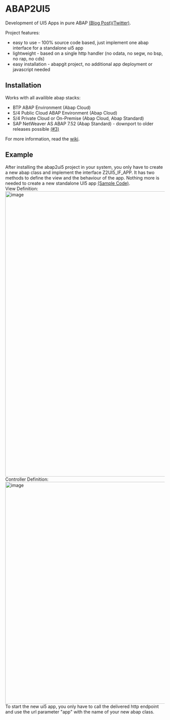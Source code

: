 # ABAP2UI5

Development of UI5 Apps in pure ABAP [(Blog Post)](https://blogs.sap.com/2023/01/22/abap2ui5-project-development-of-ui5-selection-screens-in-pure-abap-no-app-deployment-or-javascript-needed/)[(Twitter)](https://twitter.com/OblomovDev).

Project features:
* easy to use – 100% source code based, just implement one abap interface for a standalone ui5 app
* lightweight - based on a single http handler (no odata, no segw, no bsp, no rap, no cds)
* easy installation - abapgit project, no additional app deployment or javascript needed

## Installation
Works with all availible abap stacks:
* BTP ABAP Environment (Abap Cloud)
* S/4 Public Cloud ABAP Environment (Abap Cloud)
* S/4 Private Cloud or On-Premise (Abap Cloud, Abap Standard)
* SAP NetWeaver AS ABAP 7.52 (Abap Standard) - downport to older releases possible [(#3)](https://github.com/oblomov-dev/ABAP2UI5/issues/6)

For more information, read the [wiki](https://github.com/oblomov-dev/abap2ui5/wiki).

## Example
After installing the abap2ui5 project in your system, you only have to create a new abap class and implement the interface Z2UI5_IF_APP. It has two methods to define the view and the behaviour of the app. Nothing more is needed to create a new standalone UI5 app [(Sample Code)](https://github.com/oblomov-dev/abap2ui5/blob/main/src/90/z2ui5_cl_app_demo_02.clas.abap).<br>
View Definition:<br>
<img width="900" alt="image" src="https://user-images.githubusercontent.com/102328295/207578802-c15add24-5ee9-4eb9-8373-49ecff6cb2a3.png">
<br>
Controller Definition: <br>
<img width="700" alt="image" src="https://user-images.githubusercontent.com/102328295/207333675-3e9418dc-ca5c-4948-b967-1b34776d25e7.png">
<br>
To start the new ui5 app, you only have to call the delivered http endpoint and use the url parameter "app" with the name of your new abap class.
